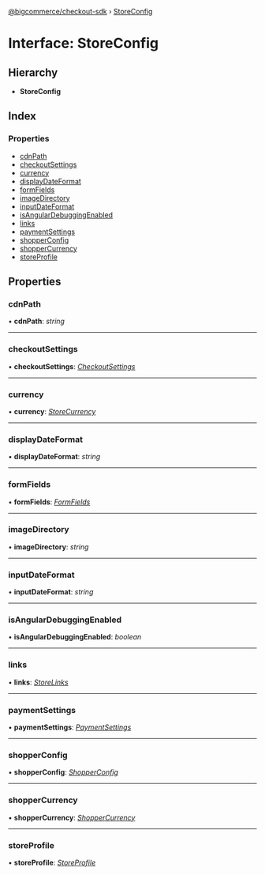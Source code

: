 [@bigcommerce/checkout-sdk](../README.md) › [StoreConfig](storeconfig.md)

# Interface: StoreConfig

## Hierarchy

* **StoreConfig**

## Index

### Properties

* [cdnPath](storeconfig.md#cdnpath)
* [checkoutSettings](storeconfig.md#checkoutsettings)
* [currency](storeconfig.md#currency)
* [displayDateFormat](storeconfig.md#displaydateformat)
* [formFields](storeconfig.md#formfields)
* [imageDirectory](storeconfig.md#imagedirectory)
* [inputDateFormat](storeconfig.md#inputdateformat)
* [isAngularDebuggingEnabled](storeconfig.md#isangulardebuggingenabled)
* [links](storeconfig.md#links)
* [paymentSettings](storeconfig.md#paymentsettings)
* [shopperConfig](storeconfig.md#shopperconfig)
* [shopperCurrency](storeconfig.md#shoppercurrency)
* [storeProfile](storeconfig.md#storeprofile)

## Properties

###  cdnPath

• **cdnPath**: *string*

___

###  checkoutSettings

• **checkoutSettings**: *[CheckoutSettings](checkoutsettings.md)*

___

###  currency

• **currency**: *[StoreCurrency](storecurrency.md)*

___

###  displayDateFormat

• **displayDateFormat**: *string*

___

###  formFields

• **formFields**: *[FormFields](formfields.md)*

___

###  imageDirectory

• **imageDirectory**: *string*

___

###  inputDateFormat

• **inputDateFormat**: *string*

___

###  isAngularDebuggingEnabled

• **isAngularDebuggingEnabled**: *boolean*

___

###  links

• **links**: *[StoreLinks](storelinks.md)*

___

###  paymentSettings

• **paymentSettings**: *[PaymentSettings](paymentsettings.md)*

___

###  shopperConfig

• **shopperConfig**: *[ShopperConfig](shopperconfig.md)*

___

###  shopperCurrency

• **shopperCurrency**: *[ShopperCurrency](shoppercurrency.md)*

___

###  storeProfile

• **storeProfile**: *[StoreProfile](storeprofile.md)*
